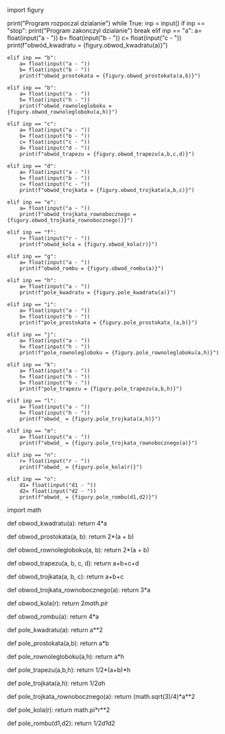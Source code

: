 import figury

print("Program rozpoczal dzialanie")
while True:
    inp = input()
    if inp == "stop":
        print("Program zakonczyl dzialanie")
        break
    elif inp == "a":
        a= float(input("a - "))
        b= float(input("b - "))
        c= float(input("c - "))
        print(f"obwód_kwadratu = {figury.obwod_kwadratu(a)}")
    
    elif inp == "b":
        a= float(input("a - "))
        b= float(input("b - "))
        print(f"obwód_prostokata = {figury.obwod_prostokata(a,b)}")
    
    elif inp == "b":
        a= float(input("a - "))
        h= float(input("h - "))
        print(f"obwód_rownolegloboku = {figury.obwod_rownolegloboku(a,h)}")
        
    elif inp == "c":
        a= float(input("a - "))
        b= float(input("b - "))
        c= float(input("c - "))
        d= float(input("d - "))
        print(f"obwód_trapezu = {figury.obwod_trapezu(a,b,c,d)}")
    
    elif inp == "d":
        a= float(input("a - "))
        b= float(input("b - "))
        c= float(input("c - "))
        print(f"obwód_trojkata = {figury.obwod_trojkata(a,b,c)}")
    
    elif inp == "e":
        a= float(input("a - "))
        print(f"obwód_trojkata_rownobocznego = {figury.obwod_trojkata_rownobocznego()}")
    
    elif inp == "f":
        r= float(input("r - "))
        print(f"obwód_kola = {figury.obwod_kola(r)}")
    
    elif inp == "g":
        a= float(input("a - "))
        print(f"obwód_rombu = {figury.obwod_rombu(a)}")
    
    elif inp == "h":
        a= float(input("a - "))
        print(f"pole_kwadratu = {figury.pole_kwadratu(a)}")
    
    elif inp == "i":
        a= float(input("a - "))
        b= float(input("b - "))
        print(f"pole_prostokata = {figury.pole_prostokata_(a,b)}")
   
    elif inp == "j":
        a= float(input("a - "))
        h= float(input("h - "))
        print(f"pole_rownolegloboku = {figury.pole_rownolegloboku(a,h)}")

    elif inp == "k":
        a= float(input("a - "))
        h= float(input("h - "))
        b= float(input("b - "))
        print(f"pole_trapezu = {figury.pole_trapezu(a,b,h)}")
    
    elif inp == "l":
        a= float(input("a - "))
        h= float(input("h - "))
        print(f"obwód_ = {figury.pole_trojkata(a,h)}")
       
    elif inp == "m":
        a= float(input("a - "))
        print(f"obwód_ = {figury.pole_trojkata_rownobocznego(a)}")
    
    elif inp == "n":
        r= float(input("r - "))
        print(f"obwód_ = {figury.pole_kola(r)}")
    
    elif inp == "o":
        d1= float(input("d1 - "))
        d2= float(input("d2 - "))
        print(f"obwód_ = {figury.pole_rombu(d1,d2)}")

import math

def obwod_kwadratu(a):
    return 4*a


def obwod_prostokata(a, b):
    return 2*(a + b)


def obwod_rownolegloboku(a, b):
    return 2*(a + b)


def obwod_trapezu(a, b, c, d):
    return a+b+c+d


def obwod_trojkata(a, b, c):
    return a+b+c


def obwod_trojkata_rownobocznego(a):
    return 3*a


def obwod_kola(r):
    return 2*math.pi*r


def obwod_rombu(a):
    return 4*a


def pole_kwadratu(a):
    return a**2


def pole_prostokata(a,b):
    return a*b


def pole_rownolegloboku(a,h):
    return a*h


def pole_trapezu(a,b,h):
    return 1/2*(a+b)*h


def pole_trojkata(a,h):
    return 1/2*a*h


def pole_trojkata_rownobocznego(a):
    return (math.sqrt(3)/4)*a**2


def pole_kola(r):
    return math.pi*r**2


def pole_rombu(d1,d2):
    return 1/2*d1*d2
